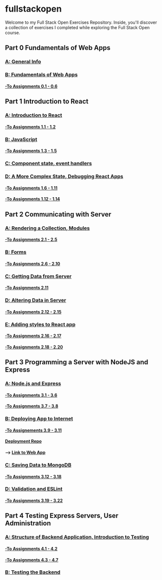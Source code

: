 # fullstackopen

Welcome to my Full Stack Open Exercises Repository. Inside, you'll discover a collection of exercises I completed while exploring the Full Stack Open course.

## Part 0 Fundamentals of Web Apps

### [A: General Info](https://fullstackopen.com/en/part0/general_info)

### [B: Fundamentals of Web Apps](https://fullstackopen.com/en/part0/fundamentals_of_web_apps)

#### [-To Assignments 0.1 - 0.6](/part0/README.md)

## Part 1 Introduction to React

### [A: Introduction to React](https://fullstackopen.com/en/part1/introduction_to_react)

#### [-To Assignments 1.1 - 1.2](/part1/courseinfo/)

### [B: JavaScript](https://fullstackopen.com/en/part1/java_script)

#### [-To Assignments 1.3 - 1.5](/part1/courseinfo/)

### [C: Component state, event handlers](https://fullstackopen.com/en/part1/component_state_event_handlers)

### [D: A More Complex State, Debugging React Apps](https://fullstackopen.com/en/part1/a_more_complex_state_debugging_react_apps)

#### [-To Assignments 1.6 - 1.11](/part1/unicafe/)

#### [-To Assignments 1.12 - 1.14](/part1/anecdotes)

## Part 2 Communicating with Server

### [A: Rendering a Collection, Modules](https://fullstackopen.com/en/part2/rendering_a_collection_modules)

#### [-To Assignments 2.1 - 2.5](/part2/courseinfo/)

### [B: Forms](https://fullstackopen.com/en/part2/forms)

#### [-To Assignments 2.6 - 2.10](/part2/phonebook)

### [C: Getting Data from Server](https://fullstackopen.com/en/part2/getting_data_from_server)

#### [-To Assignments 2.11](/part2/phonebook/)

### [D: Altering Data in Server](https://fullstackopen.com/en/part2/altering_data_in_server)

#### [-To Assignments 2.12 - 2.15](/part2/phonebook/)

### [E: Adding styles to React app](https://fullstackopen.com/en/part2/adding_styles_to_react_app)

#### [-To Assignments 2.16 - 2.17](/part2/phonebook/)

#### [-To Assignments 2.18 - 2.20](/part2/dataforcountries)

## Part 3 Programming a Server with NodeJS and Express

### [A: Node.js and Express](https://fullstackopen.com/en/part3/node_js_and_express)

#### [-To Assignments 3.1 - 3.6](/part3/phonebook/)

#### [-To Assignments 3.7 - 3.8](/part3/phonebook/)

### [B: Deploying App to Internet](https://fullstackopen.com/en/part3/deploying_app_to_internet)

#### [-To Assignements 3.9 - 3.11](/part3/phonebook/)

#### [Deployment Repo](https://github.com/HosenbundIO/production-fullstackopen)

#### --> [Link to Web App](https://fullstackopen-zqy4.onrender.com/)

### [C: Saving Data to MongoDB](https://fullstackopen.com/en/part3/saving_data_to_mongo_db)

#### [-To Assignments 3.12 - 3.18](/part3/phonebook/)

### [D: Validation and ESLint](https://fullstackopen.com/en/part3/validation_and_es_lint)

#### [-To Assignments 3.19 - 3.22](/part3/phonebook/)

## Part 4 Testing Express Servers, User Administration

### [A: Structure of Backend Application, Introduction to Testing](https://fullstackopen.com/en/part4/structure_of_backend_application_introduction_to_testing)

#### [-To Assignments 4.1 - 4.2](/part4/blog/)

#### [-To Assignments 4.3 - 4.7](/part4/blog/)

### [B: Testing the Backend](https://fullstackopen.com/en/part4/testing_the_backend)
